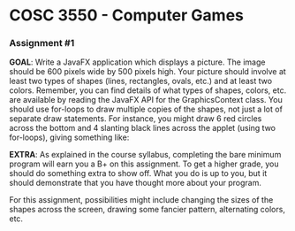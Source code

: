 # COSC 3550 - Computer Games
### Assignment #1 
**GOAL**: Write a JavaFX application which displays a picture. The image should be 600 pixels wide by 500 pixels high. Your picture should involve at least two types of shapes (lines, rectangles, ovals, etc.) and at least two colors. Remember, you can find details of what types of shapes, colors, etc. are available by reading the JavaFX API for the GraphicsContext class.
You should use for-loops to draw multiple copies of the shapes, not just a lot of separate draw statements. For instance, you might draw 6 red circles across the bottom and 4 slanting black lines across the applet (using two for-loops), giving something like:

[](http://www.mscs.mu.edu/~mikes/cosc3550/One.gif)

**EXTRA**: As explained in the course syllabus, completing the bare minimum program will earn you a B+ on this assignment. To get a higher grade, you should do something extra to show off. What you do is up to you, but it should demonstrate that you have thought more about your program.

For this assignment, possibilities might include changing the sizes of the shapes across the screen, drawing some fancier pattern, alternating colors, etc.